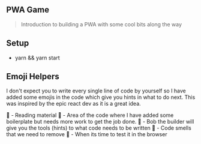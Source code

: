 ## PWA Game

> Introduction to building a PWA with some cool bits along the way

## Setup

- yarn && yarn start

## Emoji Helpers

I don't expect you to write every single line of code by yourself so I have added some emojis in the code which give you hints in what to do next. This was inspired by the epic react dev as it is a great idea.

📝 - Reading material
🚧 - Area of the code where I have added some boilerplate but needs more work to get the job done.
👷 - Bob the builder will give you the tools (hints) to what code needs to be written
💩 - Code smells that we need to remove
📱 - When its time to test it in the browser
